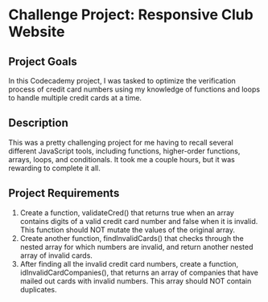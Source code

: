 # Challenge Project: Responsive Club Website
## Project Goals
In this Codecademy project, I was tasked to optimize the verification process of credit card numbers using my knowledge of functions and loops to handle multiple credit cards at a time.

## Description
This was a pretty challenging project for me having to recall several different JavaScript tools, including functions, higher-order functions, arrays, loops, and conditionals. It took me a couple hours, but it was rewarding to complete it all.

## Project Requirements
1. Create a function, validateCred() that returns true when an array contains digits of a valid credit card number and false when it is invalid. This function should NOT mutate the values of the original array.
2. Create another function, findInvalidCards() that checks through the nested array for which numbers are invalid, and return another nested array of invalid cards.
3. After finding all the invalid credit card numbers, create a function, idInvalidCardCompanies(), that returns an array of companies that have mailed out cards with invalid numbers. This array should NOT contain duplicates.
